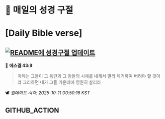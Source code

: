 # 🙏 매일의 성경 구절
# [Daily Bible verse]
## [![README에 성경구절 업데이트](https://github.com/DONGSUKA/first_test/actions/workflows/update-readme-bible.yml/badge.svg)](https://github.com/DONGSUKA/first_test/actions/workflows/update-readme-bible.yml)
<!-- START_BIBLE_VERSE -->
📖 **에스겔 43:9**
> 이제는 그들이 그 음란과 그 왕들의 시체를 내게서 멀리 제거하여 버려야 할 것이라 그리하면 내가 그들 가운데에 영원히 살리라

🕊️ _업데이트 시각: 2025-10-11 00:50:16 KST_
  <!-- END_BIBLE_VERSE -->
## GITHUB_ACTION

